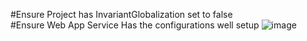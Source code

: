 #Ensure Project has InvariantGlobalization set to false
<br>
#Ensure Web App Service Has the configurations well setup
![image](https://github.com/keshavksingh/StoreWebAPIApplication/assets/41631964/099202c1-1a41-4b48-8253-ddc76acbdd11)
